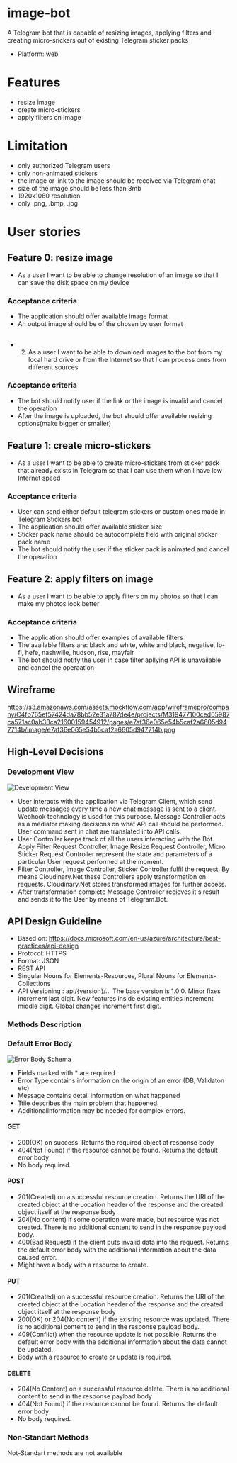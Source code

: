 # image-bot
A Telegram bot that is capable of resizing images, applying filters and creating micro-srickers out of existing Telegram sticker packs 
- Platform: web
# Features
- resize image
- create micro-stickers
- apply filters on image
# Limitation
- only authorized Telegram users
- only non-animated stickers
- the image or link to the image should be received via Telegram chat
- size of the image should be less than 3mb
- 1920x1080 resolution
- only .png, .bmp, .jpg
# User stories
## Feature 0: resize image
- As a user I want to be able to change resolution of an image so that I can save the disk space on my device
### Acceptance criteria
- The application should offer available image format
- An output image should be of the chosen by user format
##
- 2. As a user I want to be able to download images to the bot from my local hard drive or from the Internet so that I can process ones from different sources
### Acceptance criteria
- The bot should notify user if the link or the image is invalid and cancel the operation
- After the image is uploaded, the bot should offer available resizing options(make bigger or smaller)
## Feature 1: create micro-stickers
- As a user I want to be able to create micro-stickers from sticker pack that already exists in Telegram so that I can use them when I have low Internet speed
### Acceptance criteria
- User can send either default telegram stickers or custom ones made in Telegram Stickers bot
- The application should offer available sticker size
- Sticker pack name should be autocomplete field with original sticker pack name
- The bot should notify the user if the sticker pack is animated and cancel the operation
## Feature 2: apply filters on image
- As a user I want to be able to apply filters on my photos so that I can make my photos look better
### Acceptance criteria
- The application should offer examples of available filters
- The available filters are: black and white, white and black, negative, lo-fi, hefe, nashwille, hudson, rise, mayfair
- The bot should notify the user in case filter apllying API is unavailable and cancel the operaation
## Wireframe
https://s3.amazonaws.com/assets.mockflow.com/app/wireframepro/company/C4fb765ef57424da78bb52e31a787de4e/projects/M319477100ced05987ca571ac0ab38ca21600159454912/pages/e7af36e065e54b5caf2a6605d947714b/image/e7af36e065e54b5caf2a6605d947714b.png 
## High-Level Decisions
### Development View
![Development View](DevView.jpg "Development View")
- User interacts with the application via Telegram Client, which send update messages every time a new chat message is sent to a client. Webhook technology is used for this purpose. Message Controller acts as a mediator making decisions on what API call should be performed. User command sent in chat are translated into API calls.
- User Controller keeps track of all the users interacting with the Bot. Apply Filter Request Controller, Image Resize Request Controller, Micro Sticker Request Controller represent the state and parameters of a particular User request performed at the moment.
- Filter Controller, Image Controller, Sticker Controller fulfil the request. By means Cloudinary.Net these Controllers apply transformation on requests. Cloudinary.Net stores transformed images for further access.
- After transformation complete Message Controller recieves it's result and sends it to the User by means of Telegram.Bot.
## API Design Guideline
- Based on: https://docs.microsoft.com/en-us/azure/architecture/best-practices/api-design
- Protocol: HTTPS
- Format: JSON
- REST API
- Singular Nouns for Elements-Resources, Plural Nouns for Elements-Collections
- API Versioning : api/{version}/... The base version is 1.0.0. Minor fixes increment last digit. New features inside existing entities increment middle digit. Global changes increment first digit.
### Methods Description
### Default Error Body
![Error Body Schema](ErrorBodySchema.png "Error Body Schema")
- Fields marked with * are required
- Error Type contains information on the origin of an error (DB, Validaton etc)
- Message contains detail information on what happened
- Ttile describes the main problem that happened.
- AdditionalInformation may be needed for complex errors.
#### GET
- 200(OK) on success. Returns the required object at response body
- 404(Not Found) if the resource cannot be found. Returns the default error body 
- No body required.
#### POST
- 201(Created) on a successful resource creation. Returns the URI of the created object at the Location header of the response and the created object itself at the response body
- 204(No content) if some operation were made, but resource was not created. There is no additional content to send in the response payload body.
- 400(Bad Request) if the client puts invalid data into the request. Returns the default error body with the additional information about the data caused error.
- Might have a body with a resource to create.
#### PUT
- 201(Created) on a successful resource creation. Returns the URI of the created object at the Location header of the response and the created object itself at the response body
- 200(OK) or 204(No content) if the existing resource was updated. There is no additional content to send in the response payload body.
- 409(Conflict) when the resource update is not possible. Returns the default error body with the additional information about the data cannot be updated.
- Body with a resource to create or update is required.
#### DELETE
- 204(No Content) on a successful resource delete. There is no additional content to send in the response payload body
- 404(Not Found) if the resource cannot be found. Returns the default error body
- No body required.
### Non-Standart Methods
Not-Standart methods are not available
